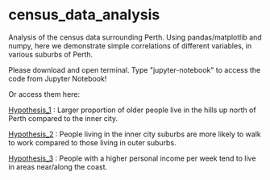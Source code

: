 # census_data_analysis
Analysis of the census data surrounding Perth. Using pandas/matplotlib and numpy, here we demonstrate simple correlations of different variables, in various suburbs of Perth. 

Please download and open terminal. Type "jupyter-notebook" to access the code from Jupyter Notebook!

Or access them here:

<a href="https://github.com/ninyancat13/census_data_analysis/blob/master/Hypothesis%201.ipynb">Hypothesis_1</a> : Larger proportion of older people live in the hills up north of Perth compared to the inner city.


<a href="https://github.com/ninyancat13/census_data_analysis/blob/master/Hypothesis%202.ipynb">Hypothesis_2</a> : People living in the inner city suburbs are more likely to walk to work compared to those living in outer suburbs.


<a href="https://github.com/ninyancat13/census_data_analysis/blob/master/Hypothesis%203.ipynb">Hypothesis_3</a> : People with a higher personal income per week tend to live in areas near/along the coast.
